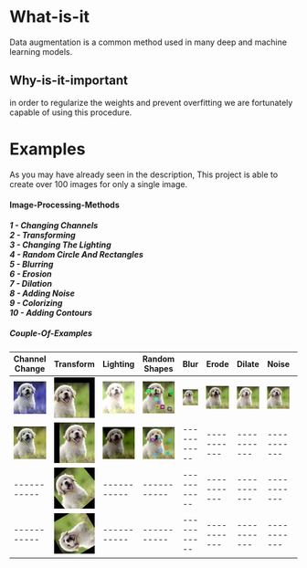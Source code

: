 # What-is-it
Data augmentation is a common method used in many deep and machine learning models.
## Why-is-it-important
in order to regularize the weights and prevent overfitting we are fortunately capable of using this procedure.
# Examples 
As you may have already seen in the description, This project is able to create over 100 images for only a single image.
#### Image-Processing-Methods
***1 - Changing Channels*** <br />
***2 - Transforming*** <br />
***3 - Changing The Lighting*** <br />
***4 - Random Circle And Rectangles*** <br />
***5 - Blurring*** <br />
***6 - Erosion*** <br />
***7 - Dilation*** <br />
***8 - Adding Noise*** <br />
***9 - Colorizing*** <br />
***10 - Adding Contours*** <br />
##### Couple-Of-Examples
|Channel Change|Transform|Lighting|Random Shapes|Blur|Erode|Dilate|Noise|Colorize |Contour|  
|-------------|-------------|-------------|-------------|-------------|-------------|-------------|-------------|-------------|-------------|
|![](https://github.com/Moeed1mdnzh/Data-Augmentor/blob/main/few_examples/%5B0%2C%201%5D%2C2.jpg)|![](https://github.com/Moeed1mdnzh/Data-Augmentor/blob/main/few_examples/%5B0%2C%201%5D%2C5.jpg)|![](https://github.com/Moeed1mdnzh/Data-Augmentor/blob/main/few_examples/%5B0%2C%201%5D%2C21.jpg)|![](https://github.com/Moeed1mdnzh/Data-Augmentor/blob/main/few_examples/%5B0%2C%201%5D%2C14.jpg)|![](https://github.com/Moeed1mdnzh/Data-Augmentor/blob/main/few_examples/%5B0%2C%201%5D%2C23.jpg)|![](https://github.com/Moeed1mdnzh/Data-Augmentor/blob/main/few_examples/%5B0%2C%201%5D%2C17.jpg)|![](https://github.com/Moeed1mdnzh/Data-Augmentor/blob/main/few_examples/%5B0%2C%201%5D%2C18.jpg)|![](https://github.com/Moeed1mdnzh/Data-Augmentor/blob/main/few_examples/%5B0%2C%201%5D%2C16.jpg)|![](https://github.com/Moeed1mdnzh/Data-Augmentor/blob/main/few_examples/%5B0%2C%201%5D%2C11.jpg)|![](https://github.com/Moeed1mdnzh/Data-Augmentor/blob/main/few_examples/%5B0%2C%201%5D%2C4.jpg)|
|![](https://github.com/Moeed1mdnzh/Data-Augmentor/blob/main/few_examples/%5B0%2C%201%5D%2C1.jpg)|![](https://github.com/Moeed1mdnzh/Data-Augmentor/blob/main/few_examples/%5B0%2C%201%5D%2C6.jpg)|![](https://github.com/Moeed1mdnzh/Data-Augmentor/blob/main/few_examples/%5B0%2C%201%5D%2C22.jpg)|![](https://github.com/Moeed1mdnzh/Data-Augmentor/blob/main/few_examples/%5B0%2C%201%5D%2C15.jpg)|-----------|-----------|-----------|-----------|![](https://github.com/Moeed1mdnzh/Data-Augmentor/blob/main/few_examples/%5B0%2C%201%5D%2C13.jpg)|![](https://github.com/Moeed1mdnzh/Data-Augmentor/blob/main/few_examples/%5B0%2C%201%5D%2C3.jpg)|
|-----------|![](https://github.com/Moeed1mdnzh/Data-Augmentor/blob/main/few_examples/%5B0%2C%201%5D%2C8.jpg)|-----------|-----------|-----------|-----------|-----------|-----------|![](https://github.com/Moeed1mdnzh/Data-Augmentor/blob/main/few_examples/%5B0%2C%201%5D%2C12.jpg)|-----------|
|-----------|![](https://github.com/Moeed1mdnzh/Data-Augmentor/blob/main/few_examples/%5B0%2C%201%5D%2C9.jpg)|-----------|-----------|-----------|-----------|-----------|-----------|-----------|-----------|







